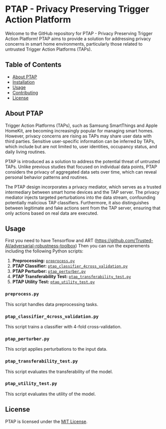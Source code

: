 # PTAP - Privacy Preserving Trigger Action Platform

Welcome to the GitHub repository for PTAP - Privacy Preserving Trigger Action Platform! PTAP aims to provide a solution for addressing privacy concerns in smart home environments, particularly those related to untrusted Trigger Action Platforms (TAPs).

## Table of Contents

- [About PTAP](#about-ptap)
- [Installation](#installation)
- [Usage](#usage)
- [Contributing](#contributing)
- [License](#license)

## About PTAP

Trigger Action Platforms (TAPs), such as Samsung SmartThings and Apple HomeKit, are becoming increasingly popular for managing smart homes. However, privacy concerns are rising as TAPs may share user data with third parties. Sensitive user-specific information can be inferred by TAPs, which include but are not limited to, user identities, occupancy status, and daily living routines.

PTAP is introduced as a solution to address the potential threat of untrusted TAPs. Unlike previous studies that focused on individual data points, PTAP considers the privacy of aggregated data sets over time, which can reveal personal behavior patterns and routines.

The PTAP design incorporates a privacy mediator, which serves as a trusted intermediary between smart home devices and the TAP server. The privacy mediator injects targeted perturbations into the data stream, confounding potentially malicious TAP classifiers. Furthermore, it also distinguishes between legitimate and fake actions sent from the TAP server, ensuring that only actions based on real data are executed.

## Usage

First you need to have Tensorflow and ART (https://github.com/Trusted-AI/adversarial-robustness-toolbox)
Then you can run the experements  including the following Python scripts:

1. **Preprocessing:** [`preprocess.py`](#preprocesspy)
2. **PTAP Classifier:** [`ptap_classifier_4cross_validation.py`](#ptap_classifier_4cross_validationpy)
3. **PTAP Perturber:** [`ptap_perturber.py`](#ptap_perturberpy)
4. **PTAP Transferability Test:** [`ptap_transferability_test.py`](#ptap_transferability_testpy)
5. **PTAP Utility Test:** [`ptap_utility_test.py`](#ptap_utility_testpy)

### `preprocess.py`
This script handles data preprocessing tasks.

### `ptap_classifier_4cross_validation.py`
This script trains a classifier with 4-fold cross-validation.

### `ptap_perturber.py`
This script applies perturbations to the input data. 

### `ptap_transferability_test.py`
This script evaluates the transferability of the model. 
### `ptap_utility_test.py`
This script evaluates the utility of the model. 
## License

PTAP is licensed under the [MIT License](./LICENSE).
